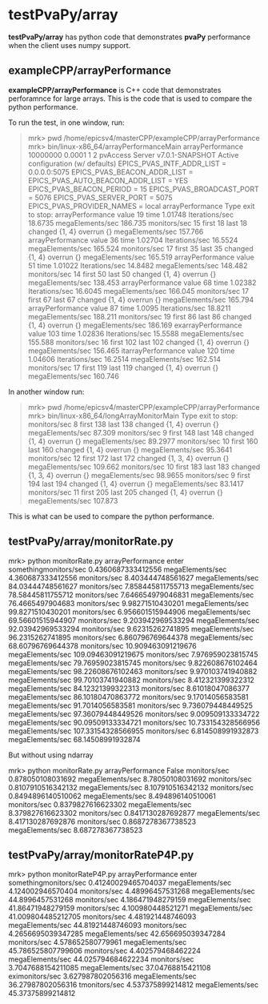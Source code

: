 # testPvaPy/array

**testPvaPy/array** has python code that demonstrates **pvaPy** performance when the client uses numpy support.

## exampleCPP/arrayPerformance

**exampleCPP/arrayPerformance** is C++ code that demonstrates perforamnce for large arrays.
This is the code that is used to compare the python performance.

To run the test, in one window, run:

>mrk> pwd
/home/epicsv4/masterCPP/exampleCPP/arrayPerformance
mrk> bin/linux-x86_64/arrayPerformanceMain
arrayPerformance 10000000 0.0001 1 2
pvAccess Server v7.0.1-SNAPSHOT
Active configuration (w/ defaults)
EPICS_PVAS_INTF_ADDR_LIST = 0.0.0.0:5075
EPICS_PVAS_BEACON_ADDR_LIST = 
EPICS_PVAS_AUTO_BEACON_ADDR_LIST = YES
EPICS_PVAS_BEACON_PERIOD = 15
EPICS_PVAS_BROADCAST_PORT = 5076
EPICS_PVAS_SERVER_PORT = 5075
EPICS_PVAS_PROVIDER_NAMES = local
arrayPerformance
Type exit to stop: 
arrayPerformance value 19 time 1.01748 Iterations/sec 18.6735 megaElements/sec 186.735
 monitors/sec 15 first 18 last 18 changed {1, 4} overrun {} megaElements/sec 157.766
arrayPerformance value 36 time 1.02704 Iterations/sec 16.5524 megaElements/sec 165.524
 monitors/sec 17 first 35 last 35 changed {1, 4} overrun {} megaElements/sec 165.519
arrayPerformance value 51 time 1.01022 Iterations/sec 14.8482 megaElements/sec 148.482
 monitors/sec 14 first 50 last 50 changed {1, 4} overrun {} megaElements/sec 138.453
arrayPerformance value 68 time 1.02382 Iterations/sec 16.6045 megaElements/sec 166.045
 monitors/sec 17 first 67 last 67 changed {1, 4} overrun {} megaElements/sec 165.794
arrayPerformance value 87 time 1.0095 Iterations/sec 18.8211 megaElements/sec 188.211
 monitors/sec 19 first 86 last 86 changed {1, 4} overrun {} megaElements/sec 186.169
exarrayPerformance value 103 time 1.02836 Iterations/sec 15.5588 megaElements/sec 155.588
 monitors/sec 16 first 102 last 102 changed {1, 4} overrun {} megaElements/sec 156.465
itarrayPerformance value 120 time 1.04606 Iterations/sec 16.2514 megaElements/sec 162.514
 monitors/sec 17 first 119 last 119 changed {1, 4} overrun {} megaElements/sec 160.746


In another window run:

>mrk> pwd
/home/epicsv4/masterCPP/exampleCPP/arrayPerformance
mrk> bin/linux-x86_64/longArrayMonitorMain
Type exit to stop: 
 monitors/sec 8 first 138 last 138 changed {1, 4} overrun {} megaElements/sec 87.309
 monitors/sec 9 first 148 last 148 changed {1, 4} overrun {} megaElements/sec 89.2977
 monitors/sec 10 first 160 last 160 changed {1, 4} overrun {} megaElements/sec 95.3641
 monitors/sec 12 first 172 last 172 changed {1, 3, 4} overrun {} megaElements/sec 109.662
 monitors/sec 10 first 183 last 183 changed {1, 3, 4} overrun {} megaElements/sec 98.9655
 monitors/sec 9 first 194 last 194 changed {1, 4} overrun {} megaElements/sec 83.1417
 monitors/sec 11 first 205 last 205 changed {1, 4} overrun {} megaElements/sec 107.873

This is what can be used to compare the python performance.


## testPvaPy/array/monitorRate.py

mrk> python monitorRate.py arrayPerformance
enter somethingmonitors/sec  0.4360687333412556  megaElements/sec  4.360687333412556
monitors/sec  8.403444748561627  megaElements/sec  84.03444748561627
monitors/sec  7.858445811755713  megaElements/sec  78.58445811755712
monitors/sec  7.646654979046831  megaElements/sec  76.4665497904683
monitors/sec  9.98271510430201  megaElements/sec  99.8271510430201
monitors/sec  6.956601515944906  megaElements/sec  69.56601515944907
monitors/sec  9.203942969533294  megaElements/sec  92.03942969533294
monitors/sec  9.62315262741895  megaElements/sec  96.2315262741895
monitors/sec  6.860796769644378  megaElements/sec  68.60796769644378
monitors/sec  10.909463091219676  megaElements/sec  109.09463091219675
monitors/sec  7.976959023815745  megaElements/sec  79.76959023815745
monitors/sec  9.822608676102464  megaElements/sec  98.22608676102463
monitors/sec  9.970103741940882  megaElements/sec  99.70103741940882
monitors/sec  8.412321399322312  megaElements/sec  84.12321399322313
monitors/sec  8.61018047086377  megaElements/sec  86.10180470863772
monitors/sec  9.17014056583581  megaElements/sec  91.7014056583581
monitors/sec  9.736079448449525  megaElements/sec  97.36079448449526
monitors/sec  9.009509133334722  megaElements/sec  90.09509133334721
monitors/sec  10.733154328566956  megaElements/sec  107.33154328566955
monitors/sec  6.814508991932873  megaElements/sec  68.14508991932874

But without using ndarray

mrk> python monitorRate.py arrayPerformance False
monitors/sec  0.878050108031692  megaElements/sec  8.78050108031692
monitors/sec  0.8107910516342132  megaElements/sec  8.107910516342132
monitors/sec  0.8494896140510062  megaElements/sec  8.494896140510061
monitors/sec  0.8379827616623302  megaElements/sec  8.379827616623302
monitors/sec  0.8417130287692877  megaElements/sec  8.417130287692876
monitors/sec  0.8687278367738523  megaElements/sec  8.687278367738523


## testPvaPy/array/monitorRateP4P.py

mrk> python monitorRateP4P.py arrayPerformance
enter somethingmonitors/sec  0.41240029465704037  megaElements/sec  4.124002946570404
monitors/sec  4.48996457531268  megaElements/sec  44.8996457531268
monitors/sec  4.186471948279159  megaElements/sec  41.86471948279159
monitors/sec  4.100980448521271  megaElements/sec  41.009804485212705
monitors/sec  4.481921448746093  megaElements/sec  44.81921448746093
monitors/sec  4.2656695039347285  megaElements/sec  42.656695039347284
monitors/sec  4.578652580779961  megaElements/sec  45.786525807799606
monitors/sec  4.402579468462224  megaElements/sec  44.025794684622234
monitors/sec  3.7047688154211085  megaElements/sec  37.04768815421108
eximonitors/sec  3.627987802056316  megaElements/sec  36.27987802056316
tmonitors/sec  4.537375899214812  megaElements/sec  45.37375899214812


